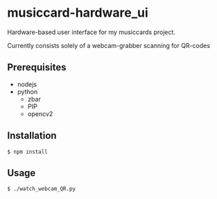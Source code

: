 # musiccard-hardware_ui

Hardware-based user interface for my musiccards project.

Currently consists solely of a webcam-grabber scanning for QR-codes

## Prerequisites

  * nodejs
  * python
    * zbar
    * PIP
    * opencv2

## Installation

    $ npm install

## Usage

    $ ./watch_webcam_QR.py
